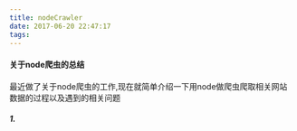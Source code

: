 ```yaml
---
title: nodeCrawler
date: 2017-06-20 22:47:17
tags:
---
```


#### 关于node爬虫的总结

 最近做了关于node爬虫的工作,现在就简单介绍一下用node做爬虫爬取相关网站数据的过程以及遇到的相关问题
 
##### 1.